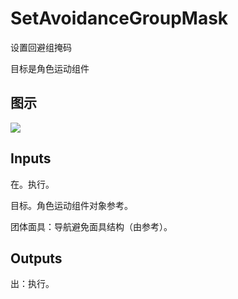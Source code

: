 # SetAvoidanceGroupMask

设置回避组掩码

目标是角色运动组件

## 图示

![]($-20221218-20183440.png)

## Inputs

在。执行。

目标。角色运动组件对象参考。

团体面具：导航避免面具结构（由参考）。  

## Outputs

出：执行。
